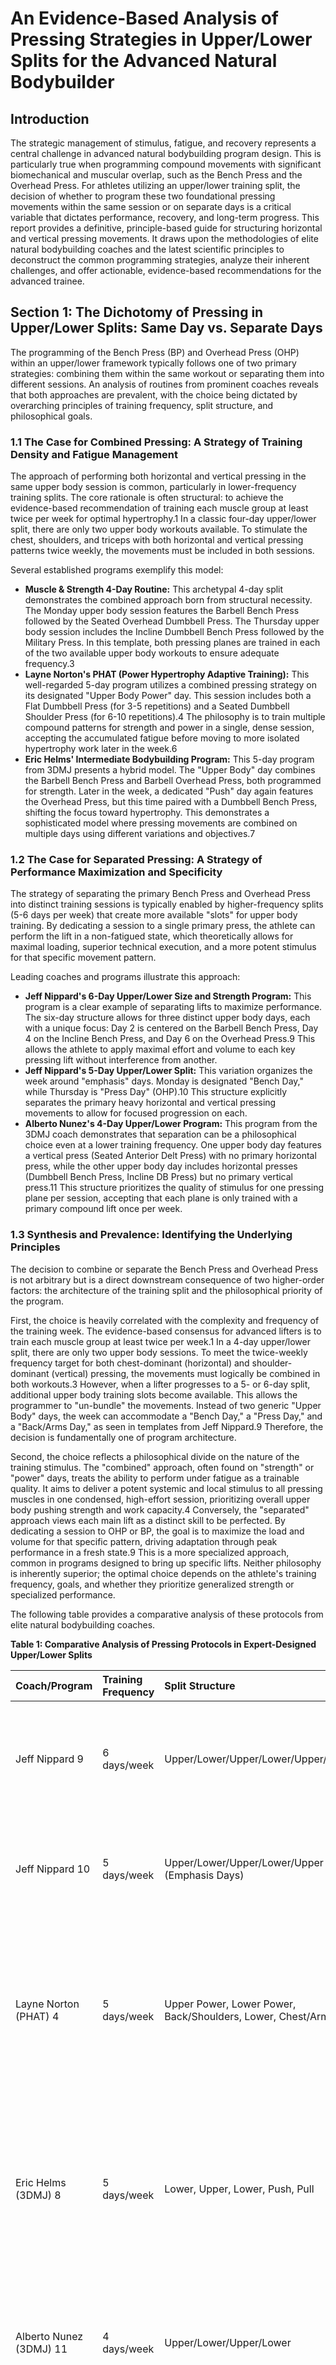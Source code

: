 

# **An Evidence-Based Analysis of Pressing Strategies in Upper/Lower Splits for the Advanced Natural Bodybuilder**

## **Introduction**

The strategic management of stimulus, fatigue, and recovery represents a central challenge in advanced natural bodybuilding program design. This is particularly true when programming compound movements with significant biomechanical and muscular overlap, such as the Bench Press and the Overhead Press. For athletes utilizing an upper/lower training split, the decision of whether to program these two foundational pressing movements within the same session or on separate days is a critical variable that dictates performance, recovery, and long-term progress. This report provides a definitive, principle-based guide for structuring horizontal and vertical pressing movements. It draws upon the methodologies of elite natural bodybuilding coaches and the latest scientific principles to deconstruct the common programming strategies, analyze their inherent challenges, and offer actionable, evidence-based recommendations for the advanced trainee.

## **Section 1: The Dichotomy of Pressing in Upper/Lower Splits: Same Day vs. Separate Days**

The programming of the Bench Press (BP) and Overhead Press (OHP) within an upper/lower framework typically follows one of two primary strategies: combining them within the same workout or separating them into different sessions. An analysis of routines from prominent coaches reveals that both approaches are prevalent, with the choice being dictated by overarching principles of training frequency, split structure, and philosophical goals.

### **1.1 The Case for Combined Pressing: A Strategy of Training Density and Fatigue Management**

The approach of performing both horizontal and vertical pressing in the same upper body session is common, particularly in lower-frequency training splits. The core rationale is often structural: to achieve the evidence-based recommendation of training each muscle group at least twice per week for optimal hypertrophy.1 In a classic four-day upper/lower split, there are only two upper body workouts available. To stimulate the chest, shoulders, and triceps with both horizontal and vertical pressing patterns twice weekly, the movements must be included in both sessions.

Several established programs exemplify this model:

* **Muscle & Strength 4-Day Routine:** This archetypal 4-day split demonstrates the combined approach born from structural necessity. The Monday upper body session features the Barbell Bench Press followed by the Seated Overhead Dumbbell Press. The Thursday upper body session includes the Incline Dumbbell Bench Press followed by the Military Press. In this template, both pressing planes are trained in each of the two available upper body workouts to ensure adequate frequency.3  
* **Layne Norton's PHAT (Power Hypertrophy Adaptive Training):** This well-regarded 5-day program utilizes a combined pressing strategy on its designated "Upper Body Power" day. This session includes both a Flat Dumbbell Press (for 3-5 repetitions) and a Seated Dumbbell Shoulder Press (for 6-10 repetitions).4 The philosophy is to train multiple compound patterns for strength and power in a single, dense session, accepting the accumulated fatigue before moving to more isolated hypertrophy work later in the week.6  
* **Eric Helms' Intermediate Bodybuilding Program:** This 5-day program from 3DMJ presents a hybrid model. The "Upper Body" day combines the Barbell Bench Press and Barbell Overhead Press, both programmed for strength. Later in the week, a dedicated "Push" day again features the Overhead Press, but this time paired with a Dumbbell Bench Press, shifting the focus toward hypertrophy. This demonstrates a sophisticated model where pressing movements are combined on multiple days using different variations and objectives.7

### **1.2 The Case for Separated Pressing: A Strategy of Performance Maximization and Specificity**

The strategy of separating the primary Bench Press and Overhead Press into distinct training sessions is typically enabled by higher-frequency splits (5-6 days per week) that create more available "slots" for upper body training. By dedicating a session to a single primary press, the athlete can perform the lift in a non-fatigued state, which theoretically allows for maximal loading, superior technical execution, and a more potent stimulus for that specific movement pattern.

Leading coaches and programs illustrate this approach:

* **Jeff Nippard's 6-Day Upper/Lower Size and Strength Program:** This program is a clear example of separating lifts to maximize performance. The six-day structure allows for three distinct upper body days, each with a unique focus: Day 2 is centered on the Barbell Bench Press, Day 4 on the Incline Bench Press, and Day 6 on the Overhead Press.9 This allows the athlete to apply maximal effort and volume to each key pressing lift without interference from another.  
* **Jeff Nippard's 5-Day Upper/Lower Split:** This variation organizes the week around "emphasis" days. Monday is designated "Bench Day," while Thursday is "Press Day" (OHP).10 This structure explicitly separates the primary heavy horizontal and vertical pressing movements to allow for focused progression on each.  
* **Alberto Nunez's 4-Day Upper/Lower Program:** This program from the 3DMJ coach demonstrates that separation can be a philosophical choice even at a lower training frequency. One upper body day features a vertical press (Seated Anterior Delt Press) with no primary horizontal press, while the other upper body day includes horizontal presses (Dumbbell Bench Press, Incline DB Press) but no primary vertical press.11 This structure prioritizes the quality of stimulus for one pressing plane per session, accepting that each plane is only trained with a primary compound lift once per week.

### **1.3 Synthesis and Prevalence: Identifying the Underlying Principles**

The decision to combine or separate the Bench Press and Overhead Press is not arbitrary but is a direct downstream consequence of two higher-order factors: the architecture of the training split and the philosophical priority of the program.

First, the choice is heavily correlated with the complexity and frequency of the training week. The evidence-based consensus for advanced lifters is to train each muscle group at least twice per week.1 In a 4-day upper/lower split, there are only two upper body sessions. To meet the twice-weekly frequency target for both chest-dominant (horizontal) and shoulder-dominant (vertical) pressing, the movements must logically be combined in both workouts.3 However, when a lifter progresses to a 5- or 6-day split, additional upper body training slots become available. This allows the programmer to "un-bundle" the movements. Instead of two generic "Upper Body" days, the week can accommodate a "Bench Day," a "Press Day," and a "Back/Arms Day," as seen in templates from Jeff Nippard.9 Therefore, the decision is fundamentally one of program architecture.

Second, the choice reflects a philosophical divide on the nature of the training stimulus. The "combined" approach, often found on "strength" or "power" days, treats the ability to perform under fatigue as a trainable quality. It aims to deliver a potent systemic and local stimulus to all pressing muscles in one condensed, high-effort session, prioritizing overall upper body pushing strength and work capacity.4 Conversely, the "separated" approach views each main lift as a distinct skill to be perfected. By dedicating a session to OHP or BP, the goal is to maximize the load and volume for that specific pattern, driving adaptation through peak performance in a fresh state.9 This is a more specialized approach, common in programs designed to bring up specific lifts. Neither philosophy is inherently superior; the optimal choice depends on the athlete's training frequency, goals, and whether they prioritize generalized strength or specialized performance.

The following table provides a comparative analysis of these protocols from elite natural bodybuilding coaches.

**Table 1: Comparative Analysis of Pressing Protocols in Expert-Designed Upper/Lower Splits**

| Coach/Program | Training Frequency | Split Structure | BP/OHP Placement | Implied Rationale/Philosophy |
| :---- | :---- | :---- | :---- | :---- |
| Jeff Nippard 9 | 6 days/week | Upper/Lower/Upper/Lower/Upper/Lower | **Separate Days:** BP, Incline BP, and OHP each have a dedicated upper body day. | Maximizing performance and specificity for each key lift by training it while fresh. Enabled by high training frequency. |
| Jeff Nippard 10 | 5 days/week | Upper/Lower/Upper/Lower/Upper (Emphasis Days) | **Separate Days:** "Bench Day" and "Press Day" are distinct workouts. | Lift specialization. Dedicating entire sessions to a primary compound movement to drive strength. |
| Layne Norton (PHAT) 4 | 5 days/week | Upper Power, Lower Power, Back/Shoulders, Lower, Chest/Arms | **Combined (on Power Day):** Flat DB Press and Seated DB Shoulder Press are on the same "Upper Body Power" day. | Training for power and work capacity. Intentionally training multiple compound patterns together under fatigue to drive adaptation. |
| Eric Helms (3DMJ) 8 | 5 days/week | Lower, Upper, Lower, Push, Pull | **Combined (on multiple days):** Day 2 (Upper) combines BB Bench and BB OHP. Day 4 (Push) combines DB Bench and BB OHP. | Hybrid approach. Combines lifts for both strength (Day 2\) and hypertrophy (Day 4\) using different variations to manage stimulus. |
| Alberto Nunez (3DMJ) 11 | 4 days/week | Upper/Lower/Upper/Lower | **Separate Days:** Upper 1 is vertical press-focused; Upper 2 is horizontal press-focused. | Prioritizing stimulus quality over frequency of movement pattern. Each pressing plane is trained fresh once per week. |
| Muscle & Strength 3 | 4 days/week | Upper/Lower/Upper/Lower | **Combined (on both upper days):** Both upper days contain a BP variation and an OHP variation. | Structural necessity. Required to achieve 2x/week frequency for both pressing patterns within a classic 4-day split. |

## **Section 2: Navigating the Challenges of Combined Pressing**

While combining the Bench Press and Overhead Press is a valid and common strategy, it presents a distinct set of challenges that must be managed programmatically. The primary issue stems from the significant muscular overlap between the two lifts, leading to an inevitable performance decrement in the second exercise performed.

### **2.1 The Inevitable Performance Decrement: Biomechanics and Fatigue**

The Overhead Press and Bench Press share the anterior deltoids and the triceps as primary and secondary movers, respectively.12 Performing one of these lifts to a high level of effort will induce both central nervous system fatigue and peripheral muscular fatigue in these shared muscle groups. Consequently, performance on the second lift of the session is unavoidably compromised. This phenomenon is widely reported in training forums, with lifters expressing frustration that their "bp really suffers after ohp and if I switch them around the reverse happens," noting they can only progress on the lift performed first in the workout.14

Despite this acute interference, a strong rationale exists for keeping both movements in a program. Strengthening the OHP has a significant positive carryover to the Bench Press. It specifically develops the anterior deltoids, which are crucial for driving the bar off the chest and through the mid-range, and the triceps, which are essential for lockout strength.13 For lifters whose sticking point in the bench press is in the middle of the lift or at lockout, a stronger OHP can be a powerful tool for breaking through plateaus.13 This long-term benefit often outweighs the short-term inconvenience of training one lift in a fatigued state.

### **2.2 Strategic Mitigation: A Programming Toolkit**

Advanced programming offers several effective strategies to manage the fatigue and interference associated with combined pressing, allowing for continued progress on both lifts.

* **Strategy 1: Prioritize and Sequence:** The most direct method is to perform the priority lift first in the session. If the primary goal is to increase the Bench Press, it should be the first exercise. If the focus is on building the Overhead Press, it should be performed first. This ensures the targeted movement receives maximal effort while the athlete is fresh.14  
* **Strategy 2: Alternate Priorities:** A more sophisticated approach involves alternating the lift order on a cyclical basis, such as weekly. In Week A, the Bench Press is performed first and heavy, while in Week B, the Overhead Press is performed first and heavy. This method, often discussed by experienced lifters, ensures that neither lift is chronically de-prioritized and allows for dedicated periods of progressive overload on each.14  
* **Strategy 3: Manipulate Intensity and Volume (Heavy/Light):** This is a cornerstone of intelligent program design. The first lift is performed for low repetitions at a high intensity (a "strength" focus), while the second lift is performed for higher repetitions at a lower intensity (a "hypertrophy" or "volume" focus). For instance, a session might pair a heavy 5x5 Bench Press with a 3x10 OHP. This avoids the unsustainable and counterproductive approach of attempting two maximal-effort pressing movements in one workout, a common recipe for stagnation and burnout.17  
* **Strategy 4: Vary the Exercise:** Using different variations of the lifts can effectively manage stress and stimulus. A heavy Barbell Bench Press could be paired with a lighter Dumbbell OHP, or a heavy Barbell OHP with a machine chest press. This alters stability demands, changes the specific stress on joints and connective tissues, and can target muscle fibers slightly differently. The Eric Helms Intermediate Program employs this by pairing a Barbell OHP with a Dumbbell Bench Press on its "Push" day.8

### **2.3 The "Productive Fatigue" Mindset Shift**

The frustration many lifters feel about the performance drop on the second exercise often stems from a psychological attachment to novice-style progression, where every lift is expected to increase linearly while fresh. Advanced training requires a shift in perspective. Expert commentary suggests the goal should be to "Get stronger while being weaker".14

Training a muscle in a pre-fatigued state is, in itself, a form of overload. It forces the neuromuscular system to adapt, potentially enhancing fiber recruitment and stimulating hypertrophy with less absolute weight, which can reduce cumulative joint stress over a long training career. The objective of the second exercise in a combined pressing session is not to set a new five-rep max. Rather, the goal is to accumulate *effective volume* and create a potent hypertrophy stimulus in muscles that are already fatigued.

Progress on this second lift must be redefined. It is not solely measured by adding weight to the bar. Progress can be defined as performing the same weight for more repetitions than the previous session, improving technical execution under fatigue, or completing the work with shorter rest periods. This reframes the "performance decrement" from a programmatic bug into an intentional feature. It builds the crucial attributes of work capacity and muscular endurance, which are hallmarks of an advanced physique. The issue is not that the second lift is weaker; the issue is the flawed expectation that it should be as strong as the first.

## **Section 3: High-Frequency Overhead Pressing (3x/Week): A Feasibility and Risk Analysis**

The concept of training the Overhead Press three times per week is a significant departure from conventional bodybuilding splits. While not a common year-round strategy, it is a valid, albeit high-risk, specialization tactic for an advanced natural bodybuilder aiming to bring up a lagging lift. Its implementation requires careful consideration of the trade-offs, risks, and necessary programmatic adjustments.

### **3.1 The Rationale and Prevalence of High-Frequency Pressing**

Training the OHP with this frequency is "acceptable" only under the specific context of a short-term specialization block. It is not a standard protocol for general hypertrophy. Evidence of this practice exists in specialized programs and among experienced lifters. The "Dreadnought Overhead Press Program," for example, is a purpose-built, 3x/week OHP routine designed specifically for advanced athletes seeking to break through pressing plateaus.18 Anecdotal reports from natural bodybuilders also describe positive results with a 3x/week OHP frequency, combining standard and paused variations within their sessions.19 Furthermore, coaching principles from experts like Dr. Mike Israetel suggest that smaller, more resilient muscle groups like the deltoids can potentially be trained with higher frequencies of 3-5 times per week, provided the total weekly volume is managed appropriately.20

### **3.2 The "Volume Budget" and Programmatic Sacrifice**

The most critical and frequently overlooked principle of high-frequency training is that it is not an *addition* to an existing program but a complete *reallocation* of finite training resources. Every athlete possesses a limited capacity for recovery, which can be conceptualized as a "weekly volume budget" for a given movement pattern. This is defined by their Maximum Recoverable Volume (MRV)—the maximum amount of training they can perform, recover from, and adapt positively to.21

A standard bodybuilding program might "spend" its weekly pressing budget on a balanced distribution of horizontal and vertical movements (e.g., 10 sets of bench press variations and 8 sets of overhead press variations). A 3x/week OHP specialization program, however, consumes the *entire* pressing budget. The Dreadnought program, for instance, explicitly and emphatically states: "**While you are following this program, do NOT do any other form of pressing**".18 This highlights the crucial, non-negotiable trade-off. The question is not "Can I add OHP 3x a week?" but rather, "Am I willing to cease all other forms of pressing, or reduce them to bare-minimum maintenance volume, for a dedicated 4-week block to prioritize my OHP?" This reframes the query from one of simple acceptability to one of strategic, zero-sum choice. High-frequency OHP is a tool for specialization, not a method for doing more of everything.

### **3.3 Managing the Risks: A Practical Implementation Guide**

Attempting a high-frequency pressing protocol without acknowledging the significant risks and prerequisites is a recipe for injury and burnout. Implementation must be systematic and cautious.

* **Prerequisite 1: Joint Health and Training History:** This type of programming is contraindicated for any individual with a history of shoulder, elbow, or wrist issues. The repetitive stress on these joints is immense. The Dreadnought program explicitly warns that it is only for athletes with several years of consistent, injury-free training experience.18  
* **Prerequisite 2: Structural Integrity (Upper Back and Core):** A high-frequency pressing program will ruthlessly expose any weakness in the supporting musculature. The upper back provides the stable "shelf" from which to press and prevents force leaks; a weak upper back will lead to compensatory patterns and potential injury.22 The core must be exceptionally strong to create a rigid platform for force transfer from the ground through the bar.12 High-frequency pressing programs must therefore include substantial volume for the upper back and core.  
* **Programming Consideration 1: Volume and Intensity Management:** Attempting to train to failure three times per week on the OHP is unsustainable. High-frequency success hinges on meticulous management of intensity. These programs typically utilize sub-maximal loads, often in the 60-85% of 1RM range.18 The Dreadnought program uses "speed triples" and advises stopping sets when bar velocity decreases, long before muscular failure is reached.18 This focus on bar speed over grinding reps is key to managing fatigue.  
* **Programming Consideration 2: It Must Be a Short-Term Block:** High-frequency specialization is, by its nature, a short-term strategy designed to elicit a specific adaptation before deloading to allow for supercompensation. The Dreadnought program is designed for 4-week blocks, followed by an entire week of complete rest from all pressing movements.18 This cyclical approach is non-negotiable for mitigating the high risk of overuse injuries, such as tendinopathies and joint impingement, and managing systemic fatigue.

## **Conclusion and Actionable Recommendations**

The optimal programming of the Bench Press and Overhead Press in an upper/lower split for a natural bodybuilder is not a matter of one superior method, but of selecting the strategy that aligns with the athlete's training frequency, goals, and recovery capacity.

The analysis reveals several key principles:

* The decision to combine or separate the Bench Press and Overhead Press is primarily dictated by the architecture of the training split. Lower-frequency (e.g., 4-day) splits often necessitate combining the lifts to achieve adequate training frequency for all pressing muscles, whereas higher-frequency (e.g., 5-6 day) splits allow for their separation.  
* When combining presses, the resulting performance decrement on the second exercise is an expected outcome that must be managed programmatically through strategic sequencing, alternating priorities, and manipulating intensity and volume (heavy/light). The focus should shift to accumulating effective volume under "productive fatigue."  
* High-frequency (3x/week) Overhead Pressing is a high-risk, short-term specialization tactic. It requires the athlete to reallocate their entire "pressing volume budget" to the OHP, sacrificing other pressing movements for the duration of the block.  
* Any high-frequency pressing protocol is high-risk and demands immaculate joint health, a strong supporting structure (upper back and core), and meticulous fatigue management through sub-maximal intensities and planned deloads.

Based on these principles, the following templates are recommended:

#### **For General Upper Body Development (4-Day Split)**

* **Recommendation:** Combine BP and OHP in both upper body sessions using a heavy/light or strength/hypertrophy model.  
* **Template:**  
  * **Upper Day A (Strength Focus):** Heavy Bench Press (e.g., 3 sets of 5 reps), Volume Overhead Press (e.g., 3 sets of 8-12 reps).  
  * **Upper Day B (Strength Focus):** Heavy Overhead Press (e.g., 3 sets of 5 reps), Volume Incline Bench Press (e.g., 3 sets of 8-12 reps).  
* **Rationale:** This structure ensures a twice-weekly frequency for both horizontal and vertical pressing planes while managing fatigue and providing both a strength and hypertrophy stimulus, aligning with principles from experienced lifters.17

#### **For General Upper Body Development (5-6 Day Split)**

* **Recommendation:** Separate the primary BP and OHP movements into dedicated focus days.  
* **Template (Based on 5-day model):**  
  * **Day 1:** Upper (Bench Press Focus)  
  * **Day 2:** Lower  
  * **Day 3:** Rest  
  * **Day 4:** Upper (Overhead Press Focus)  
  * **Day 5:** Lower  
* **Rationale:** This approach allows for maximal performance and progressive overload on each key lift, a strategy employed by elite coaches like Jeff Nippard when training frequency permits.9

#### **For OHP Specialization (4-6 Week Block)**

* **Recommendation:** Adopt a 3x/week OHP frequency while reducing all other pressing movements to maintenance volume or, ideally, eliminating them completely.  
* **Template (Simplified from specialized programs):**  
  * **Day 1 (Heavy):** Overhead Press (work up to a top set of 5), followed by triceps and upper back accessory work.  
  * **Day 2 (Dynamic):** Speed Overhead Press (e.g., 6 sets of 3 reps at 65-70% 1RM), followed by back and biceps accessory work.  
  * **Day 3 (Volume):** Overhead Press (e.g., 4 sets of 8-10 reps), followed by shoulder and triceps accessory work.  
* **Rationale:** This follows the principles of specialization by reallocating the entire "pressing volume budget" to the OHP.18 Athletes are strongly advised to ensure all prerequisites (excellent joint health, strong supporting musculature) are met before attempting such a demanding protocol.

#### **Works cited**

1. Upper/Lower Split: The Best Workout Plan? \- ISSA, accessed July 8, 2025, [https://www.issaonline.com/blog/post/upperlower-split-the-best-workout-plan](https://www.issaonline.com/blog/post/upperlower-split-the-best-workout-plan)  
2. Programming Guide MSP 3dmj-230327-020747 | PDF | Weight Training \- Scribd, accessed July 8, 2025, [https://www.scribd.com/document/673403948/Programming-Guide-Msp-3dmj-230327-020747](https://www.scribd.com/document/673403948/Programming-Guide-Msp-3dmj-230327-020747)  
3. Upper/Lower 4 Day Bodybuilding Workout | Muscle & Strength, accessed July 8, 2025, [https://www.muscleandstrength.com/workouts/upper-lower-4-day-gym-bodybuilding-workout](https://www.muscleandstrength.com/workouts/upper-lower-4-day-gym-bodybuilding-workout)  
4. This Is Layne Norton's PHAT Training, Explained | BarBend, accessed July 8, 2025, [https://barbend.com/phat-training/](https://barbend.com/phat-training/)  
5. PHAT Workout Program | Boostcamp App, accessed July 8, 2025, [https://www.boostcamp.app/coaches/layne-norton/phat](https://www.boostcamp.app/coaches/layne-norton/phat)  
6. PHAT: Power Hypertrophy Adaptive Training \- Biolayne, accessed July 8, 2025, [https://biolayne.com/articles/training/phat-power-hypertrophy-adaptive-training/](https://biolayne.com/articles/training/phat-power-hypertrophy-adaptive-training/)  
7. The Intermediate Bodybuilding Program \- Ripped Body, accessed July 8, 2025, [https://rippedbody.com/intermediate-bodybuilding-program/](https://rippedbody.com/intermediate-bodybuilding-program/)  
8. Intermediate Bodybuilding Program (by Eric Helms) | Boostcamp App, accessed July 8, 2025, [https://www.boostcamp.app/coaches/muscle-and-strength-pyramid/intermediate-bodybuilding-program](https://www.boostcamp.app/coaches/muscle-and-strength-pyramid/intermediate-bodybuilding-program)  
9. Jeff Nippard's UPPER LOWER Size And Strength Program REVIEW ..., accessed July 8, 2025, [https://fitbod.me/blog/jeff-nippard-upper-lower-size-and-strength-program-review/](https://fitbod.me/blog/jeff-nippard-upper-lower-size-and-strength-program-review/)  
10. The Best Upper/Lower Workout Split for Building Muscle \- Outlift, accessed July 8, 2025, [https://outlift.com/upper-lower-workout-split/](https://outlift.com/upper-lower-workout-split/)  
11. Alberto Nuñez Upper Lower Program | Boostcamp App, accessed July 8, 2025, [https://www.boostcamp.app/coaches/alberto-nunez/alberto-nu-ez-upper-lower-program](https://www.boostcamp.app/coaches/alberto-nunez/alberto-nu-ez-upper-lower-program)  
12. How To Overhead Press \+ Benefits, Variations and Exercise Tips \- Gymshark, accessed July 8, 2025, [https://www.gymshark.com/blog/article/how-to-overhead-press-benefits-variations-and-tips](https://www.gymshark.com/blog/article/how-to-overhead-press-benefits-variations-and-tips)  
13. Does Overhead Press Help Bench Press? | PowerliftingTechnique ..., accessed July 8, 2025, [https://powerliftingtechnique.com/does-overhead-press-help-bench-press/](https://powerliftingtechnique.com/does-overhead-press-help-bench-press/)  
14. Shoulders and bench press on same day. One suffers? : r/Fitness, accessed July 8, 2025, [https://www.reddit.com/r/Fitness/comments/9fbci7/shoulders\_and\_bench\_press\_on\_same\_day\_one\_suffers/](https://www.reddit.com/r/Fitness/comments/9fbci7/shoulders_and_bench_press_on_same_day_one_suffers/)  
15. Overhead Press \= STRONGER Bench Press \- YouTube, accessed July 8, 2025, [https://www.youtube.com/watch?v=vrmsY\_5vYAo](https://www.youtube.com/watch?v=vrmsY_5vYAo)  
16. Overhead Pressing for a Bigger and Safer Bench Press \- Elite FTS ..., accessed July 8, 2025, [https://www.elitefts.com/education/overhead-pressing-for-a-bigger-and-safer-bench-press/](https://www.elitefts.com/education/overhead-pressing-for-a-bigger-and-safer-bench-press/)  
17. PPL Bench Press and OHP on same day? : r/Fitness \- Reddit, accessed July 8, 2025, [https://www.reddit.com/r/Fitness/comments/6hlo4x/ppl\_bench\_press\_and\_ohp\_on\_same\_day/](https://www.reddit.com/r/Fitness/comments/6hlo4x/ppl_bench_press_and_ohp_on_same_day/)  
18. Dreadnought Overhead Press Program \- 4 Weeks to a Bigger Press ..., accessed July 8, 2025, [https://startingstrongman.com/2014/12/19/dreadnought-overhead-press-program/](https://startingstrongman.com/2014/12/19/dreadnought-overhead-press-program/)  
19. People who still do Ohp : r/naturalbodybuilding \- Reddit, accessed July 8, 2025, [https://www.reddit.com/r/naturalbodybuilding/comments/1i2sqpr/people\_who\_still\_do\_ohp/](https://www.reddit.com/r/naturalbodybuilding/comments/1i2sqpr/people_who_still_do_ohp/)  
20. Dr Mike Israetel talks about training frequency : r/bodybuilding \- Reddit, accessed July 8, 2025, [https://www.reddit.com/r/bodybuilding/comments/4m088n/dr\_mike\_israetel\_talks\_about\_training\_frequency/](https://www.reddit.com/r/bodybuilding/comments/4m088n/dr_mike_israetel_talks_about_training_frequency/)  
21. Dr. Mike Israetel's Training Tips for Hypertrophy : r/weightroom \- Reddit, accessed July 8, 2025, [https://www.reddit.com/r/weightroom/comments/6674a4/dr\_mike\_israetels\_training\_tips\_for\_hypertrophy/](https://www.reddit.com/r/weightroom/comments/6674a4/dr_mike_israetels_training_tips_for_hypertrophy/)  
22. The Biggest Weaknesses in Your Overhead Press \- Elite FTS ..., accessed July 8, 2025, [https://www.elitefts.com/education/the-biggest-weaknesses-in-your-overhead-press/](https://www.elitefts.com/education/the-biggest-weaknesses-in-your-overhead-press/)  
23. How to Build a Bigger Overhead Press (7-step Blueprint) \- Andy Baker, accessed July 8, 2025, [https://www.andybaker.com/how-to-build-a-bigger-overhead-press-7-step-blueprint/](https://www.andybaker.com/how-to-build-a-bigger-overhead-press-7-step-blueprint/)